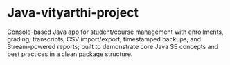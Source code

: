 # Java-vityarthi-project
Console-based Java app for student/course management with enrollments, grading, transcripts, CSV import/export, timestamped backups, and Stream-powered reports; built to demonstrate core Java SE concepts and best practices in a clean package structure.
